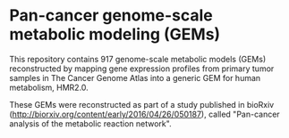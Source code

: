 # Pan-cancer genome-scale metabolic modeling (GEMs)

This repository contains 917 genome-scale metabolic models (GEMs) reconstructed by mapping gene expression
profiles from primary tumor samples in The Cancer Genome Atlas into a generic GEM for human
metabolism, HMR2.0. 

These GEMs were reconstructed as part of a study published in bioRxiv (http://biorxiv.org/content/early/2016/04/26/050187), called "Pan-cancer analysis of the metabolic reaction network".